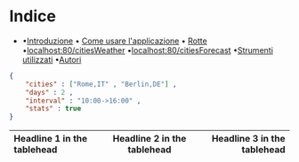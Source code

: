 # Indice
- •[Introduzione](#introduzione)
• [Come usare l'applicazione](#come-usare-l'applicazione)
• [Rotte](#rotte)
      •[localhost:80/citiesWeather](#citiesWeather)
      •[localhost:80/citiesForecast](#citiesForecast)
•[Strumenti utilizzati](#strumenti-utilizzati)
•[Autori](#autori)

```json
{
    "cities" : ["Rome,IT" , "Berlin,DE"] ,
    "days" : 2 ,   
    "interval" : "10:00->16:00" ,
    "stats" : true
}
```
| Headline 1 in the tablehead | Headline 2 in the tablehead | Headline 3 in the tablehead |
|:--------------|:-------------:|--------------:|
